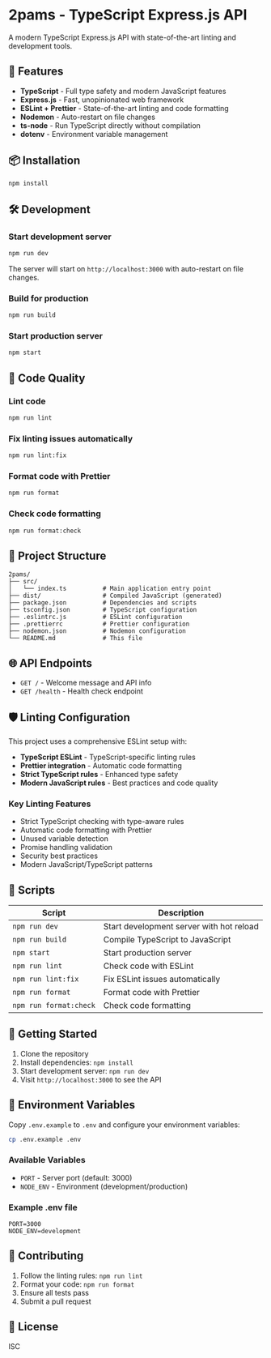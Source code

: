 # 2pams - TypeScript Express.js API

A modern TypeScript Express.js API with state-of-the-art linting and development tools.

## 🚀 Features

- **TypeScript** - Full type safety and modern JavaScript features
- **Express.js** - Fast, unopinionated web framework
- **ESLint + Prettier** - State-of-the-art linting and code formatting
- **Nodemon** - Auto-restart on file changes
- **ts-node** - Run TypeScript directly without compilation
- **dotenv** - Environment variable management

## 📦 Installation

```bash
npm install
```

## 🛠️ Development

### Start development server
```bash
npm run dev
```

The server will start on `http://localhost:3000` with auto-restart on file changes.

### Build for production
```bash
npm run build
```

### Start production server
```bash
npm start
```

## 🔧 Code Quality

### Lint code
```bash
npm run lint
```

### Fix linting issues automatically
```bash
npm run lint:fix
```

### Format code with Prettier
```bash
npm run format
```

### Check code formatting
```bash
npm run format:check
```

## 📁 Project Structure

```
2pams/
├── src/
│   └── index.ts          # Main application entry point
├── dist/                 # Compiled JavaScript (generated)
├── package.json          # Dependencies and scripts
├── tsconfig.json         # TypeScript configuration
├── .eslintrc.js          # ESLint configuration
├── .prettierrc           # Prettier configuration
├── nodemon.json          # Nodemon configuration
└── README.md             # This file
```

## 🌐 API Endpoints

- `GET /` - Welcome message and API info
- `GET /health` - Health check endpoint

## 🛡️ Linting Configuration

This project uses a comprehensive ESLint setup with:

- **TypeScript ESLint** - TypeScript-specific linting rules
- **Prettier integration** - Automatic code formatting
- **Strict TypeScript rules** - Enhanced type safety
- **Modern JavaScript rules** - Best practices and code quality

### Key Linting Features

- Strict TypeScript checking with type-aware rules
- Automatic code formatting with Prettier
- Unused variable detection
- Promise handling validation
- Security best practices
- Modern JavaScript/TypeScript patterns

## 🔄 Scripts

| Script | Description |
|--------|-------------|
| `npm run dev` | Start development server with hot reload |
| `npm run build` | Compile TypeScript to JavaScript |
| `npm start` | Start production server |
| `npm run lint` | Check code with ESLint |
| `npm run lint:fix` | Fix ESLint issues automatically |
| `npm run format` | Format code with Prettier |
| `npm run format:check` | Check code formatting |

## 🚀 Getting Started

1. Clone the repository
2. Install dependencies: `npm install`
3. Start development server: `npm run dev`
4. Visit `http://localhost:3000` to see the API

## 📝 Environment Variables

Copy `.env.example` to `.env` and configure your environment variables:

```bash
cp .env.example .env
```

### Available Variables

- `PORT` - Server port (default: 3000)
- `NODE_ENV` - Environment (development/production)

### Example .env file

```env
PORT=3000
NODE_ENV=development
```

## 🤝 Contributing

1. Follow the linting rules: `npm run lint`
2. Format your code: `npm run format`
3. Ensure all tests pass
4. Submit a pull request

## 📄 License

ISC 